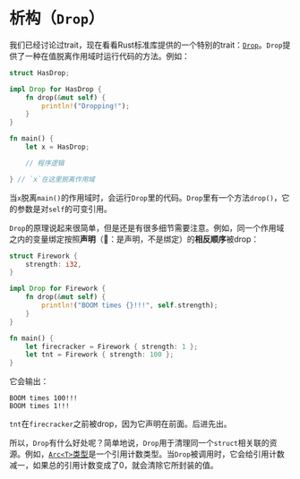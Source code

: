 # 析构（`Drop`）

我们已经讨论过trait，现在看看Rust标准库提供的一个特别的trait：[`Drop`][drop]。`Drop`提供了一种在值脱离作用域时运行代码的方法。例如：

[drop]: ../std/ops/trait.Drop.html

```rust
struct HasDrop;

impl Drop for HasDrop {
    fn drop(&mut self) {
        println!("Dropping!");
    }
}

fn main() {
    let x = HasDrop;

    // 程序逻辑

} // `x`在这里脱离作用域
```

当`x`脱离`main()`的作用域时，会运行`Drop`里的代码。`Drop`里有一个方法`drop()`，它的参数是对`self`的可变引用。

`Drop`的原理说起来很简单，但是还是有很多细节需要注意。例如，同一个作用域之内的变量绑定按照**声明**（🐷：是声明，不是绑定）的**相反顺序**被drop：

```rust
struct Firework {
    strength: i32,
}

impl Drop for Firework {
    fn drop(&mut self) {
        println!("BOOM times {}!!!", self.strength);
    }
}

fn main() {
    let firecracker = Firework { strength: 1 };
    let tnt = Firework { strength: 100 };
}
```

它会输出：

```text
BOOM times 100!!!
BOOM times 1!!!
```

`tnt`在`firecracker`之前被drop，因为它声明在前面。后进先出。

所以，`Drop`有什么好处呢？简单地说，`Drop`用于清理同一个`struct`相关联的资源。例如，[`Arc<T>`类型][arc]是一个引用计数类型。当`Drop`被调用时，它会给引用计数减一，如果总的引用计数变成了0，就会清除它所封装的值。

[arc]: ../std/sync/struct.Arc.html
